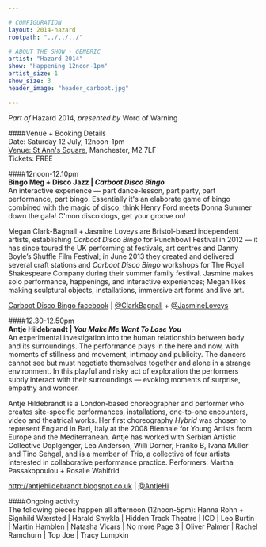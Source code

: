 ```yaml
---

# CONFIGURATION
layout: 2014-hazard
rootpath: "../../../"

# ABOUT THE SHOW - GENERIC
artist: "Hazard 2014"
show: "Happening 12noon-1pm"
artist_size: 1
show_size: 3
header_image: "header_carboot.jpg"

---
```

*Part of* Hazard 2014, *presented by* Word of Warning       
     
####Venue + Booking Details        
Date: Saturday 12 July, 12noon-1pm       
[Venue: St Ann's Square](http://bit.ly/1wrGmvW), Manchester, M2 7LF      
Tickets: FREE    
                
####12noon-12.10pm        
**Bingo Meg + Disco Jazz | *Carboot Disco Bingo***        
An interactive experience — part dance-lesson, part party, part performance, part bingo. Essentially it's an elaborate game of bingo combined with the magic of disco, think Henry Ford meets Donna Summer down the gala! C'mon disco dogs, get your groove on!        
        
Megan Clark-Bagnall + Jasmine Loveys are Bristol-based independent artists, establishing *Carboot Disco Bingo* for Punchbowl Festival in 2012 — it has since toured the UK performing at festivals, art centres and Danny Boyle’s Shuffle Film Festival; in June 2013 they created and delivered several craft stations and *Carboot Disco Bingo* workshops for The Royal Shakespeare Company during their summer family festival. Jasmine makes solo performance, happenings, and interactive experiences; Megan likes making sculptural objects, installations, immersive art forms and live art.        
        
[Carboot Disco Bingo facebook](http://www.facebook.com/CarbootDiscoBingoFanClub) | [@ClarkBagnall](http://twitter.com/ClarkBagnall) + [@JasmineLoveys](http://twitter.com/JasmineLoveys)        
         
####12.30-12.50pm        
**Antje Hildebrandt | *You Make Me Want To Lose You***        
An experimental investigation into the human relationship between body and its surroundings. The performance plays in the here and now, with moments of stillness and movement, intimacy and publicity. The dancers cannot see but must negotiate themselves together and alone in a strange environment. In this playful and risky act of exploration the performers subtly interact with their surroundings — evoking moments of surprise, empathy and wonder.        
        
Antje Hildebrandt is a London-based choreographer and performer who creates site-specific performances, installations, one-to-one encounters, video and theatrical works. Her first choreography *Hybrid* was chosen to represent England in Bari, Italy at the 2008 Biennale for Young Artists from Europe and the Mediterranean. Antje has worked with Serbian Artistic Collective Doplgenger, Lea Anderson, Willi Dorner, Franko B, Ivana Müller and Tino Sehgal, and is a member of Trio, a collective of four artists interested in collaborative performance practice. Performers: Martha Passakopoulou + Rosalie Wahlfrid         
         
<http://antjehildebrandt.blogspot.co.uk> | [@AntjeHi](http://twitter.com/AntjeHi)        
        
####Ongoing activity        
The following pieces happen all afternoon (12noon-5pm): Hanna Rohn + Signhild Wærsted | Harald Smykla | Hidden Track Theatre | ICD | Leo Burtin | Martin Hamblen | Natasha Vicars | No more Page 3 | Oliver Palmer | Rachel Ramchurn | Top Joe | Tracy Lumpkin
